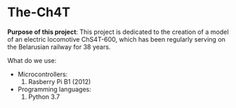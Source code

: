 # The-Ch4T
<b>Purpose of this project</b>: This project is dedicated to the creation of a model of an electric locomotive ChS4T-600, which has been regularly serving on the Belarusian railway for 38 years.<p id=beforeList>What do we use:<ul><li>Microcontrollers:<ol><li>Rasberry Pi B1 (2012)</ol><li>Programming languages:<ol><li>Python 3.7</ol></ul>
